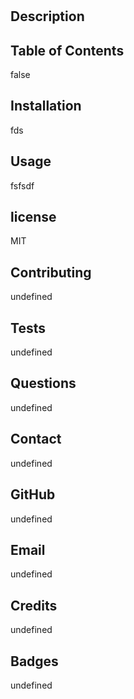 #

## Description

## Table of Contents

false

## Installation

fds

## Usage

fsfsdf

## license

MIT

## Contributing

undefined

## Tests

undefined

## Questions

undefined

## Contact

undefined

## GitHub

undefined

## Email

undefined

## Credits

undefined

## Badges

undefined
